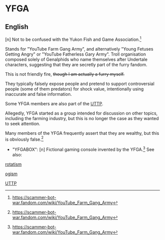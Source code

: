 # YFGA

 ## English

[n] Not to be confused with the Yukon Fish and Game Association.[^1]

Stands for "YouTube Farm Gang Army", and alternatively "Young Fetuses Getting Angry" or "YouTube Fatherless Gary Army". Troll organisation composed solely of Genalphids who name themselves after Undertale characters, suggesting that they are secretly part of the furry fandom.

This is not friendly fire, ~~though I am actually a furry myself.~~

They typically falsely expose people and pretend to support controversial people (some of them predators) for shock value, intentionally using inaccurate and false information.

Some YFGA members are also part of the [UTTP](uttp.md).

Allegedly, YFGA started as a group intended for discussion on other topics, including the farming industry, but this is no longer the case as they wanted to seek attention.

Many members of the YFGA frequently assert that they are wealthy, but this is obviously false.[^1]

* "YFGABOX": [n] Fictional gaming console invented by the YFGA.[^1]
See also:

<a href="rotatism.md">rotatism</a>

<a href="ogism.md">ogism</a>

<a href="uttp.md">UTTP</a>

[^1]: <https://scammer-bot-war.fandom.com/wiki/YouTube_Farm_Gang_Army>
